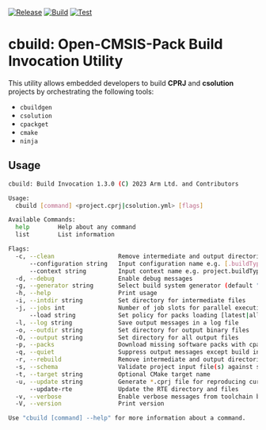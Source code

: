 [![Release](https://github.com/Open-CMSIS-Pack/cbuild/actions/workflows/release.yml/badge.svg)](https://github.com/Open-CMSIS-Pack/cbuild/actions/workflows/release.yml)
[![Build](https://github.com/Open-CMSIS-Pack/cbuild/actions/workflows/build.yml/badge.svg)](https://github.com/Open-CMSIS-Pack/cbuild/actions/workflows/build.yml)
[![Test](https://github.com/Open-CMSIS-Pack/cbuild/actions/workflows/test.yml/badge.svg)](https://github.com/Open-CMSIS-Pack/cbuild/actions/workflows/test.yml)

# cbuild: Open-CMSIS-Pack Build Invocation Utility

This utility allows embedded developers to build **CPRJ** and **csolution** projects by orchestrating the following tools:

- `cbuildgen`
- `csolution`
- `cpackget`
- `cmake`
- `ninja`

## Usage

```bash
cbuild: Build Invocation 1.3.0 (C) 2023 Arm Ltd. and Contributors

Usage:
  cbuild [command] <project.cprj|csolution.yml> [flags]

Available Commands:
  help        Help about any command
  list        List information

Flags:
  -c, --clean                  Remove intermediate and output directories
      --configuration string   Input configuration name e.g. [.buildType][+targetType]
      --context string         Input context name e.g. project.buildType+targetType
  -d, --debug                  Enable debug messages
  -g, --generator string       Select build system generator (default "Ninja")
  -h, --help                   Print usage
  -i, --intdir string          Set directory for intermediate files
  -j, --jobs int               Number of job slots for parallel execution
      --load string            Set policy for packs loading [latest|all|required]
  -l, --log string             Save output messages in a log file
  -o, --outdir string          Set directory for output binary files
  -O, --output string          Set directory for all output files
  -p, --packs                  Download missing software packs with cpackget
  -q, --quiet                  Suppress output messages except build invocations
  -r, --rebuild                Remove intermediate and output directories and rebuild
  -s, --schema                 Validate project input file(s) against schema
  -t, --target string          Optional CMake target name
  -u, --update string          Generate *.cprj file for reproducing current build
      --update-rte             Update the RTE directory and files
  -v, --verbose                Enable verbose messages from toolchain builds
  -V, --version                Print version

Use "cbuild [command] --help" for more information about a command.
```

